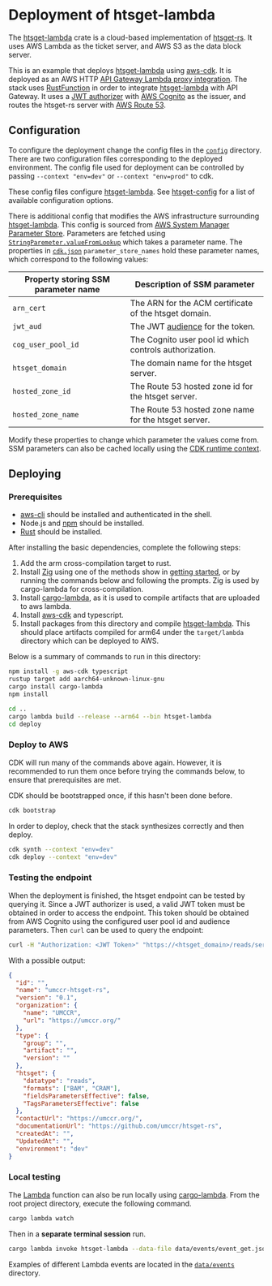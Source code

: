 # Deployment of htsget-lambda

The [htsget-lambda] crate is a cloud-based implementation of [htsget-rs]. It uses AWS Lambda as the ticket server, and AWS S3 as the data block server.

This is an example that deploys [htsget-lambda] using [aws-cdk]. It is deployed as an AWS HTTP [API Gateway Lambda proxy
integration][aws-api-gateway]. The stack uses [RustFunction][rust-function] in order to integrate [htsget-lambda]
with API Gateway. It uses a [JWT authorizer][jwt-authorizer] with [AWS Cognito][aws-cognito] as the issuer, and routes
the htsget-rs server with [AWS Route 53][route-53].

## Configuration

To configure the deployment change the config files in the [`config`][config] directory. There are two configuration files
corresponding to the deployed environment. The config file used for deployment can be controlled by passing `--context "env=dev"` or
`--context "env=prod"` to cdk.

These config files configure [htsget-lambda]. See [htsget-config] for a list of available configuration options.

There is additional config that modifies the AWS infrastructure surrounding [htsget-lambda]. This config is sourced
from [AWS System Manager Parameter Store][aws-ssm]. Parameters are fetched using [`StringParemeter.valueFromLookup`][cdk-lookup-value]
which takes a parameter name. The properties in [`cdk.json`][cdk-json] `parameter_store_names` hold these parameter names,
which correspond to the following values:

| Property storing SSM parameter name | Description of SSM parameter                           |
| ----------------------------------- | ------------------------------------------------------ |
| `arn_cert`                          | The ARN for the ACM certificate of the htsget domain.  |
| `jwt_aud`                           | The JWT [audience][jwt-audience] for the token.        |
| `cog_user_pool_id`                  | The Cognito user pool id which controls authorization. |
| `htsget_domain`                     | The domain name for the htsget server.                 |
| `hosted_zone_id`                    | The Route 53 hosted zone id for the htsget server.     |
| `hosted_zone_name`                  | The Route 53 hosted zone name for the htsget server.   |

Modify these properties to change which parameter the values come from. SSM parameters can also be cached locally using
the [CDK runtime context][cdk-context].

[htsget-rs]: https://github.com/umccr/htsget-rs
[htsget-lambda]: ../htsget-lambda
[htsget-config]: ../htsget-config
[config]: config
[aws-cdk]: https://docs.aws.amazon.com/cdk/v2/guide/getting_started.html
[cdk-context]: https://docs.aws.amazon.com/cdk/v2/guide/context.html
[cdk-lookup-value]: https://docs.aws.amazon.com/cdk/api/v2/docs/aws-cdk-lib.aws_ssm.StringParameter.html#static-valuewbrfromwbrlookupscope-parametername
[cdk-json]: cdk.json
[aws-ssm]: https://docs.aws.amazon.com/systems-manager/latest/userguide/systems-manager-parameter-store.html
[aws-api-gateway]: https://docs.aws.amazon.com/apigateway/latest/developerguide/http-api-develop-integrations-lambda.html
[aws-cognito]: https://docs.aws.amazon.com/cognito/latest/developerguide/cognito-user-identity-pools.html
[jwt-authorizer]: https://docs.aws.amazon.com/apigateway/latest/developerguide/http-api-jwt-authorizer.html
[jwt-audience]: https://docs.aws.amazon.com/apigatewayv2/latest/api-reference/apis-apiid-authorizers-authorizerid.html#apis-apiid-authorizers-authorizerid-model-jwtconfiguration
[route-53]: https://docs.aws.amazon.com/Route53/latest/DeveloperGuide/Welcome.html
[rust-function]: https://www.npmjs.com/package/rust.aws-cdk-lambda

## Deploying

### Prerequisites

- [aws-cli] should be installed and authenticated in the shell.
- Node.js and [npm] should be installed.
- [Rust][rust] should be installed.

After installing the basic dependencies, complete the following steps:

1. Add the arm cross-compilation target to rust.
2. Install [Zig][zig] using one of the methods show in [getting started][zig-getting-started], or by running the commands below and following the prompts. Zig is used by cargo-lambda for cross-compilation.
3. Install [cargo-lambda], as it is used to compile artifacts that are uploaded to aws lambda.
4. Install [aws-cdk] and typescript.
5. Install packages from this directory and compile [htsget-lambda]. This should place artifacts compiled for arm64 under the `target/lambda` directory which can be deployed to AWS.

Below is a summary of commands to run in this directory:

```sh
npm install -g aws-cdk typescript
rustup target add aarch64-unknown-linux-gnu
cargo install cargo-lambda
npm install

cd ..
cargo lambda build --release --arm64 --bin htsget-lambda
cd deploy
```

[aws-cdk]: https://docs.aws.amazon.com/cdk/v2/guide/getting_started.html
[aws-cli]: https://docs.aws.amazon.com/cli/latest/userguide/getting-started-install.html
[npm]: https://docs.npmjs.com/downloading-and-installing-node-js-and-npm
[rust]: https://www.rust-lang.org/tools/install
[zig]: https://ziglang.org/
[zig-getting-started]: https://ziglang.org/learn/getting-started/

### Deploy to AWS

CDK will run many of the commands above again. However, it is recommended to run them once before trying the commands below,
to ensure that prerequisites are met.

CDK should be bootstrapped once, if this hasn't been done before.

```sh
cdk bootstrap
```

In order to deploy, check that the
stack synthesizes correctly and then deploy.

```sh
cdk synth --context "env=dev"
cdk deploy --context "env=dev"
```

### Testing the endpoint

When the deployment is finished, the htsget endpoint can be tested by querying it. Since a JWT authorizer is used,
a valid JWT token must be obtained in order to access the endpoint. This token should be obtained from AWS Cognito using
the configured user pool id and audience parameters. Then `curl` can be used to query the endpoint:

```sh
curl -H "Authorization: <JWT Token>" "https://<htsget_domain>/reads/service-info"
```

With a possible output:

```json
{
  "id": "",
  "name": "umccr-htsget-rs",
  "version": "0.1",
  "organization": {
    "name": "UMCCR",
    "url": "https://umccr.org/"
  },
  "type": {
    "group": "",
    "artifact": "",
    "version": ""
  },
  "htsget": {
    "datatype": "reads",
    "formats": ["BAM", "CRAM"],
    "fieldsParametersEffective": false,
    "TagsParametersEffective": false
  },
  "contactUrl": "https://umccr.org/",
  "documentationUrl": "https://github.com/umccr/htsget-rs",
  "createdAt": "",
  "UpdatedAt": "",
  "environment": "dev"
}
```

[awscurl]: https://github.com/okigan/awscurl

### Local testing

The [Lambda][htsget-lambda] function can also be run locally using [cargo-lambda]. From the root project directory, execute the following command.

```sh
cargo lambda watch
```

Then in a **separate terminal session** run.

```sh
cargo lambda invoke htsget-lambda --data-file data/events/event_get.json
```

Examples of different Lambda events are located in the [`data/events`][data-events] directory.

[htsget-lambda]: ../htsget-lambda
[cargo-lambda]: https://github.com/cargo-lambda/cargo-lambda
[data-events]: ../data/events
